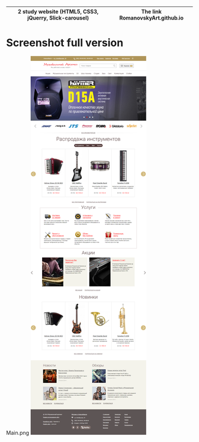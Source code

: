 2 study website  (HTML5, CSS3, jQuerry, Slick-carousel) | The link RomanovskyArt.github.io
------------ | -------------

# Screenshot full version

Main.png
![](images/Main.png)

